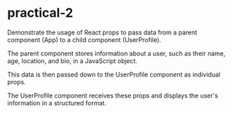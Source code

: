 # practical-2

Demonstrate the usage of React props to pass data from a parent component (App) to a child component (UserProfile).

The parent component stores information about a user, such as their name, age, location, and bio, in a JavaScript object.

This data is then passed down to the UserProfile component as individual props.

The UserProfile component receives these props and displays the user's information in a structured format.
